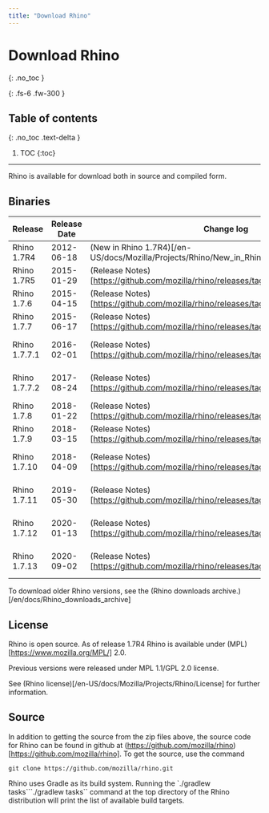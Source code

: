 ```yaml
---
title: "Download Rhino"
---
```

# Download Rhino
{: .no_toc }

{: .fs-6 .fw-300 }

## Table of contents
{: .no_toc .text-delta }

1. TOC
{:toc}

---
Rhino is available for download both in source and compiled form.

## Binaries


|  Release  |  Release Date  |  Change log  |  Download link  |
|  ---  |  ---  |  ---  |  ---  |
|  Rhino 1.7R4  |  2012-06-18  |  (New in Rhino 1.7R4)[/en-US/docs/Mozilla/Projects/Rhino/New_in_Rhino_1.7R4]  |  (rhino1_7R4.zip)[https://github.com/downloads/mozilla/rhino/rhino1_7R4.zip]  |
|  Rhino 1.7R5  |  2015-01-29  |  (Release Notes)[https://github.com/mozilla/rhino/releases/tag/Rhino1_7R5_RELEASE]  |  (rhino1_7R5.zip)[https://github.com/mozilla/rhino/releases/download/Rhino1_7R5_RELEASE/rhino1_7R5.zip]  |
|  Rhino 1.7.6  |  2015-04-15  |  (Release Notes)[https://github.com/mozilla/rhino/releases/tag/Rhino1_7_6_RELEASE]  |  (rhino1.7.6.zip)[https://github.com/mozilla/rhino/releases/download/Rhino1_7_6_RELEASE/rhino1.7.6.zip]  |
|  Rhino 1.7.7  |  2015-06-17  |  (Release Notes)[https://github.com/mozilla/rhino/releases/tag/Rhino1_7_7_RELEASE]  |  (rhino1.7.7.zip)[https://github.com/mozilla/rhino/releases/download/Rhino1_7_7_RELEASE/rhino1.7.7.zip]  |
|  Rhino 1.7.7.1  |  2016-02-01  |  (Release Notes)[https://github.com/mozilla/rhino/releases/tag/Rhino1_7_7_1_RELEASE]  |  (rhino1.7.7.1.zip)[https://github.com/mozilla/rhino/releases/download/Rhino1_7_7_1_RELEASE/rhino-1.7.7.1.zip]  |
|  Rhino 1.7.7.2  |  2017-08-24  |  (Release Notes)[https://github.com/mozilla/rhino/releases/tag/Rhino1_7_7_2_Release]  |  (rhino1.7.7.2.zip)[https://github.com/mozilla/rhino/releases/download/Rhino1_7_7_2_Release/rhino-1.7.7.2.zip]  |
|  Rhino 1.7.8  |  2018-01-22  |  (Release Notes)[https://github.com/mozilla/rhino/releases/tag/Rhino1_7_8_Release]  |  (rhino1.7.8.zip)[https://github.com/mozilla/rhino/releases/download/Rhino1_7_8_Release/rhino-1.7.8.zip]  |
|  Rhino 1.7.9  |  2018-03-15  |  (Release Notes)[https://github.com/mozilla/rhino/releases/tag/Rhino1_7_9_Release]  |  (rhino1.7.9.zip)[https://github.com/mozilla/rhino/releases/download/Rhino1_7_9_Release/rhino-1.7.9.zip]  |
|  Rhino 1.7.10  |  2018-04-09  |  (Release Notes)[https://github.com/mozilla/rhino/releases/tag/Rhino1_7_10_Release]  |  (rhino1.7.10.zip)[https://github.com/mozilla/rhino/releases/download/Rhino1_7_10_Release/rhino-1.7.10.zip]  |
|  Rhino 1.7.11  |  2019-05-30  |  (Release Notes)[https://github.com/mozilla/rhino/releases/tag/Rhino1_7_11_Release]  |  (rhino1.7.11.zip)[https://github.com/mozilla/rhino/releases/download/Rhino1_7_11_Release/rhino-1.7.11.zip]  |
|  Rhino 1.7.12  |  2020-01-13  |  (Release Notes)[https://github.com/mozilla/rhino/releases/tag/Rhino1_7_12_Release]  |  (rhino1.7.12.zip)[https://github.com/mozilla/rhino/releases/download/Rhino1_7_12_Release/rhino-1.7.12.zip]  |
|  Rhino 1.7.13  |  2020-09-02  |  (Release Notes)[https://github.com/mozilla/rhino/releases/tag/Rhino1_7_13_Release]  |  (rhino1.7.13.zip)[https://github.com/mozilla/rhino/releases/download/Rhino1_7_13_Release/rhino-1.7.13.zip]  |

To download older Rhino versions, see the (Rhino downloads archive.)[/en/docs/Rhino_downloads_archive]

## License

Rhino is open source. As of release 1.7R4 Rhino is available under (MPL)[https://www.mozilla.org/MPL/] 2.0.

Previous versions were released under MPL 1.1/GPL 2.0 license.

See (Rhino license)[/en-US/docs/Mozilla/Projects/Rhino/License] for further information.

## Source

In addition to getting the source from the zip files above, the source code for Rhino can be found in github at (https://github.com/mozilla/rhino)[https://github.com/mozilla/rhino]. To get the source, use the command

```
git clone https://github.com/mozilla/rhino.git
```

Rhino uses Gradle as its build system. Running the `./gradlew tasks```./gradlew tasks`` command at the top directory of the Rhino distribution will print the list of available build targets.
